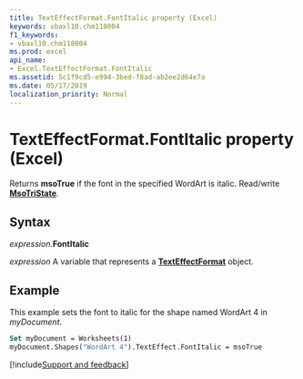```yaml
---
title: TextEffectFormat.FontItalic property (Excel)
keywords: vbaxl10.chm118004
f1_keywords:
- vbaxl10.chm118004
ms.prod: excel
api_name:
- Excel.TextEffectFormat.FontItalic
ms.assetid: 5c1f9cd5-e994-3bed-f8ad-ab2ee2d64e7a
ms.date: 05/17/2019
localization_priority: Normal
---
```



# TextEffectFormat.FontItalic property (Excel)

Returns **msoTrue** if the font in the specified WordArt is italic. Read/write **[MsoTriState](Office.MsoTriState.md)**.


## Syntax

_expression_.**FontItalic**

_expression_ A variable that represents a **[TextEffectFormat](Excel.TextEffectFormat.md)** object.


## Example

This example sets the font to italic for the shape named WordArt 4 in _myDocument_.

```vb
Set myDocument = Worksheets(1) 
myDocument.Shapes("WordArt 4").TextEffect.FontItalic = msoTrue
```



[!include[Support and feedback](~/includes/feedback-boilerplate.md)]